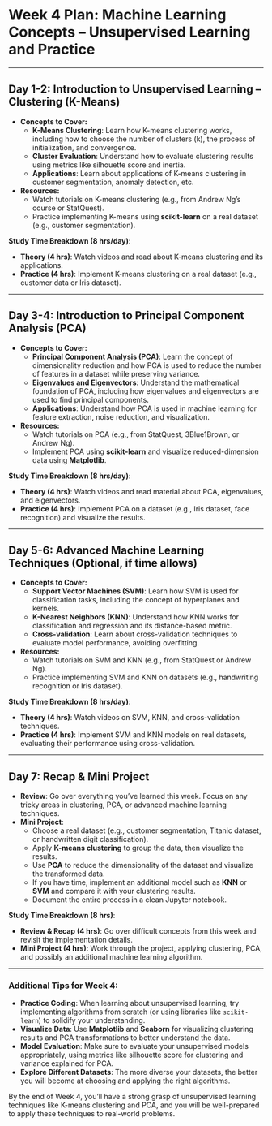 # Week 4 Plan: Machine Learning Concepts – Unsupervised Learning and Practice

---

## **Day 1-2: Introduction to Unsupervised Learning – Clustering (K-Means)**
- **Concepts to Cover:**
  - **K-Means Clustering**: Learn how K-means clustering works, including how to choose the number of clusters (k), the process of initialization, and convergence.
  - **Cluster Evaluation**: Understand how to evaluate clustering results using metrics like silhouette score and inertia.
  - **Applications**: Learn about applications of K-means clustering in customer segmentation, anomaly detection, etc.
- **Resources:**
  - Watch tutorials on K-means clustering (e.g., from Andrew Ng’s course or StatQuest).
  - Practice implementing K-means using **scikit-learn** on a real dataset (e.g., customer segmentation).

**Study Time Breakdown (8 hrs/day)**:
- **Theory (4 hrs)**: Watch videos and read about K-means clustering and its applications.
- **Practice (4 hrs)**: Implement K-means clustering on a real dataset (e.g., customer data or Iris dataset).

---

## **Day 3-4: Introduction to Principal Component Analysis (PCA)**
- **Concepts to Cover:**
  - **Principal Component Analysis (PCA)**: Learn the concept of dimensionality reduction and how PCA is used to reduce the number of features in a dataset while preserving variance.
  - **Eigenvalues and Eigenvectors**: Understand the mathematical foundation of PCA, including how eigenvalues and eigenvectors are used to find principal components.
  - **Applications**: Understand how PCA is used in machine learning for feature extraction, noise reduction, and visualization.
- **Resources:**
  - Watch tutorials on PCA (e.g., from StatQuest, 3Blue1Brown, or Andrew Ng).
  - Implement PCA using **scikit-learn** and visualize reduced-dimension data using **Matplotlib**.

**Study Time Breakdown (8 hrs/day)**:
- **Theory (4 hrs)**: Watch videos and read material about PCA, eigenvalues, and eigenvectors.
- **Practice (4 hrs)**: Implement PCA on a dataset (e.g., Iris dataset, face recognition) and visualize the results.

---

## **Day 5-6: Advanced Machine Learning Techniques (Optional, if time allows)**
- **Concepts to Cover:**
  - **Support Vector Machines (SVM)**: Learn how SVM is used for classification tasks, including the concept of hyperplanes and kernels.
  - **K-Nearest Neighbors (KNN)**: Understand how KNN works for classification and regression and its distance-based metric.
  - **Cross-validation**: Learn about cross-validation techniques to evaluate model performance, avoiding overfitting.
- **Resources:**
  - Watch tutorials on SVM and KNN (e.g., from StatQuest or Andrew Ng).
  - Practice implementing SVM and KNN on datasets (e.g., handwriting recognition or Iris dataset).
  
**Study Time Breakdown (8 hrs/day)**:
- **Theory (4 hrs)**: Watch videos on SVM, KNN, and cross-validation techniques.
- **Practice (4 hrs)**: Implement SVM and KNN models on real datasets, evaluating their performance using cross-validation.

---

## **Day 7: Recap & Mini Project**
- **Review**: Go over everything you’ve learned this week. Focus on any tricky areas in clustering, PCA, or advanced machine learning techniques.
- **Mini Project**:
  - Choose a real dataset (e.g., customer segmentation, Titanic dataset, or handwritten digit classification).
  - Apply **K-means clustering** to group the data, then visualize the results.
  - Use **PCA** to reduce the dimensionality of the dataset and visualize the transformed data.
  - If you have time, implement an additional model such as **KNN** or **SVM** and compare it with your clustering results.
  - Document the entire process in a clean Jupyter notebook.

**Study Time Breakdown (8 hrs)**:
- **Review & Recap (4 hrs)**: Go over difficult concepts from this week and revisit the implementation details.
- **Mini Project (4 hrs)**: Work through the project, applying clustering, PCA, and possibly an additional machine learning algorithm.

---

### **Additional Tips for Week 4**:
- **Practice Coding**: When learning about unsupervised learning, try implementing algorithms from scratch (or using libraries like `scikit-learn`) to solidify your understanding.
- **Visualize Data**: Use **Matplotlib** and **Seaborn** for visualizing clustering results and PCA transformations to better understand the data.
- **Model Evaluation**: Make sure to evaluate your unsupervised models appropriately, using metrics like silhouette score for clustering and variance explained for PCA.
- **Explore Different Datasets**: The more diverse your datasets, the better you will become at choosing and applying the right algorithms.

By the end of Week 4, you’ll have a strong grasp of unsupervised learning techniques like K-means clustering and PCA, and you will be well-prepared to apply these techniques to real-world problems.
